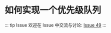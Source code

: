 # 如何实现一个优先级队列



::: tip Issue 
 欢迎在 Issue 中交流与讨论: [Issue 49](https://github.com/shfshanyue/Daily-Question/issues/49) 
:::

